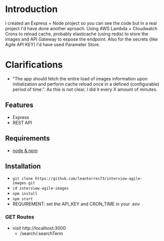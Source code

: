 # Introduction

I created an Express + Node project so you can see the code but in a real project I'd have done another aproach. Using AWS Lambda + Cloudwatch Crons to reload cache, probably elasticache (using redis) to store the images and API Gateway to expose the endpoint. Also for the secrets (like Agile API KEY) I'd have used Parameter Store.

# Clarifications
 * "The app should fetch the entire load of images information upon initialization and perform cache reload once in a defined (configurable) period of time.". As this is not clear, I did it every X amount of minutes.

## Features

- Express
- REST API

## Requirements

- [node & npm](https://nodejs.org/en/)

## Installation

- `git clone https://github.com/leantorres73/interview-agile-images.git`
- `cd interview-agile-images`
- `npm install`
- `npm start`
- REQUIREMENT: set the API_KEY and CRON_TIME in your .env

### GET Routes

- visit http://localhost:3000
  - /search/:searchTerm
